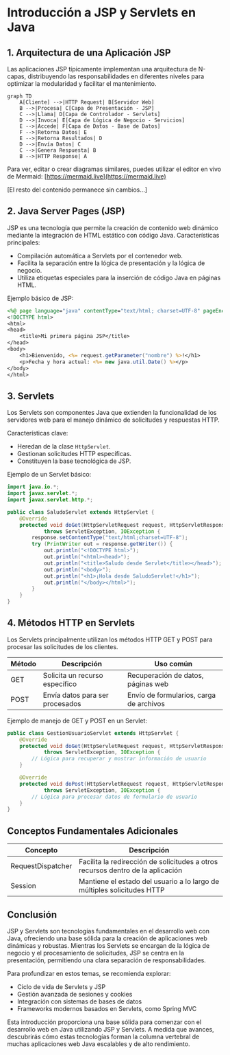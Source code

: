 # Introducción a JSP y Servlets en Java

## 1. Arquitectura de una Aplicación JSP

Las aplicaciones JSP típicamente implementan una arquitectura de N-capas, distribuyendo las responsabilidades en diferentes niveles para optimizar la modularidad y facilitar el mantenimiento.

```mermaid
graph TD
    A[Cliente] -->|HTTP Request| B[Servidor Web]
    B -->|Procesa| C[Capa de Presentación - JSP]
    C -->|Llama| D[Capa de Controlador - Servlets]
    D -->|Invoca| E[Capa de Lógica de Negocio - Servicios]
    E -->|Accede| F[Capa de Datos - Base de Datos]
    F -->|Retorna Datos| E
    E -->|Retorna Resultados| D
    D -->|Envía Datos| C
    C -->|Genera Respuesta| B
    B -->|HTTP Response| A
```

Para ver, editar o crear diagramas similares, puedes utilizar el editor en vivo de Mermaid: [https://mermaid.live](https://mermaid.live)

[El resto del contenido permanece sin cambios...]

## 2. Java Server Pages (JSP)

JSP es una tecnología que permite la creación de contenido web dinámico mediante la integración de HTML estático con código Java. Características principales:

- Compilación automática a Servlets por el contenedor web.
- Facilita la separación entre la lógica de presentación y la lógica de negocio.
- Utiliza etiquetas especiales para la inserción de código Java en páginas HTML.

Ejemplo básico de JSP:

```jsp
<%@ page language="java" contentType="text/html; charset=UTF-8" pageEncoding="UTF-8"%>
<!DOCTYPE html>
<html>
<head>
    <title>Mi primera página JSP</title>
</head>
<body>
    <h1>Bienvenido, <%= request.getParameter("nombre") %>!</h1>
    <p>Fecha y hora actual: <%= new java.util.Date() %></p>
</body>
</html>
```

## 3. Servlets

Los Servlets son componentes Java que extienden la funcionalidad de los servidores web para el manejo dinámico de solicitudes y respuestas HTTP.

Características clave:
- Heredan de la clase `HttpServlet`.
- Gestionan solicitudes HTTP específicas.
- Constituyen la base tecnológica de JSP.

Ejemplo de un Servlet básico:

```java
import java.io.*;
import javax.servlet.*;
import javax.servlet.http.*;

public class SaludoServlet extends HttpServlet {
    @Override
    protected void doGet(HttpServletRequest request, HttpServletResponse response) 
            throws ServletException, IOException {
        response.setContentType("text/html;charset=UTF-8");
        try (PrintWriter out = response.getWriter()) {
            out.println("<!DOCTYPE html>");
            out.println("<html><head>");
            out.println("<title>Saludo desde Servlet</title></head>");
            out.println("<body>");
            out.println("<h1>¡Hola desde SaludoServlet!</h1>");
            out.println("</body></html>");
        }
    }
}
```

## 4. Métodos HTTP en Servlets

Los Servlets principalmente utilizan los métodos HTTP GET y POST para procesar las solicitudes de los clientes.

| Método | Descripción | Uso común |
|--------|-------------|-----------|
| GET    | Solicita un recurso específico | Recuperación de datos, páginas web |
| POST   | Envía datos para ser procesados | Envío de formularios, carga de archivos |

Ejemplo de manejo de GET y POST en un Servlet:

```java
public class GestionUsuarioServlet extends HttpServlet {
    @Override
    protected void doGet(HttpServletRequest request, HttpServletResponse response)
            throws ServletException, IOException {
        // Lógica para recuperar y mostrar información de usuario
    }

    @Override
    protected void doPost(HttpServletRequest request, HttpServletResponse response)
            throws ServletException, IOException {
        // Lógica para procesar datos de formulario de usuario
    }
}
```

## Conceptos Fundamentales Adicionales

| Concepto | Descripción |
|----------|-------------|
| RequestDispatcher | Facilita la redirección de solicitudes a otros recursos dentro de la aplicación |
| Session | Mantiene el estado del usuario a lo largo de múltiples solicitudes HTTP |

## Conclusión

JSP y Servlets son tecnologías fundamentales en el desarrollo web con Java, ofreciendo una base sólida para la creación de aplicaciones web dinámicas y robustas. Mientras los Servlets se encargan de la lógica de negocio y el procesamiento de solicitudes, JSP se centra en la presentación, permitiendo una clara separación de responsabilidades.

Para profundizar en estos temas, se recomienda explorar:
- Ciclo de vida de Servlets y JSP
- Gestión avanzada de sesiones y cookies
- Integración con sistemas de bases de datos
- Frameworks modernos basados en Servlets, como Spring MVC

Esta introducción proporciona una base sólida para comenzar con el desarrollo web en Java utilizando JSP y Servlets. A medida que avances, descubrirás cómo estas tecnologías forman la columna vertebral de muchas aplicaciones web Java escalables y de alto rendimiento.